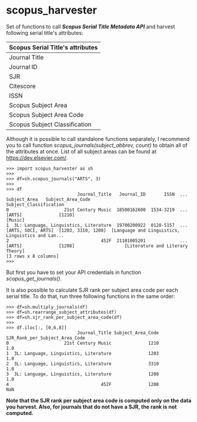 # scopus_harvester

Set of functions to call **_Scopus Serial Title Metadata API_** and harvest following serial title's attributes:

| Scopus Serial Title's attributes |
| -------------------------------- |
| Journal Title                    |
| Journal ID                       |
| SJR                              |
| Citescore                        |
| ISSN                             |
| Scopus Subject Area              |
| Scopus Subject Area Code         |
| Scopus Subject Classification    |

Although it is possible to call standalone functions separately, I recommend you to call function _scopus_journals(subject_abbrev, count)_ to obtain all of the attributes at once. List of all subject areas can be found at https://dev.elsevier.com/.

```
>>> import scopus_harvester as sh
>>> 
>>> df=sh.scopus_journals("ARTS", 3)
>>>
>>> df
                           Journal_Title   Journal_ID       ISSN  ...        Subject_Area   Subject_Area_Code                             Subject_Classification
0                     21st Century Music  18500162600  1534-3219  ...              [ARTS]              [1210]                                            [Music]
1  3L: Language, Linguistics, Literature  19700200922  0128-5157  ...  [ARTS, SOCI, ARTS]  [1203, 3310, 1208]  [Language and Linguistics, Linguistics and Lan...
2                                   452F  21101005201             ...              [ARTS]              [1208]                   [Literature and Literary Theory]
[3 rows x 8 columns]
>>>

```

But first you have to set your API credentials in function _scopus_get_journals()_.

It is also possible to calculate SJR rank per subject area code per each serial title. To do that, run three following functions in the same order:

```
>>> df=sh.multiply_journals(df)
>>> df=sh.rearrange_subject_attributes(df)
>>> df=sh.sjr_rank_per_subject_area_code(df)
>>>
>>> df.iloc[:, [0,6,8]]
                           Journal_Title Subject_Area_Code  SJR_Rank_per_Subject_Area_Code
0                     21st Century Music              1210                             1.0
1  3L: Language, Linguistics, Literature              1203                             1.0
2  3L: Language, Linguistics, Literature              3310                             1.0
3  3L: Language, Linguistics, Literature              1208                             1.0
4                                   452F              1208                             NaN
```

**Note that the SJR rank per subject area code is computed only on the data you harvest. Also, for journals that do not have a SJR, the rank is not computed.**

